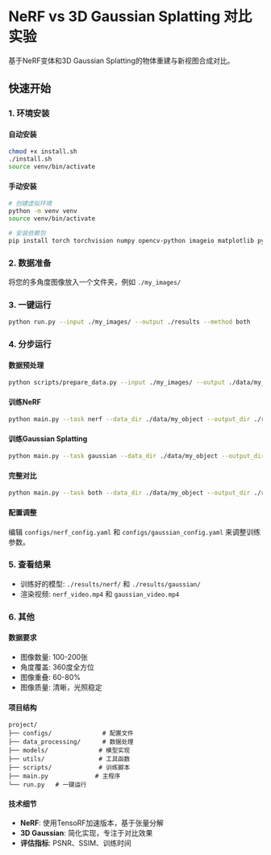 # NeRF vs 3D Gaussian Splatting 对比实验

基于NeRF变体和3D Gaussian Splatting的物体重建与新视图合成对比。

## 快速开始

### 1. 环境安装


#### 自动安装
```bash
chmod +x install.sh
./install.sh
source venv/bin/activate
```

#### 手动安装
```bash
# 创建虚拟环境
python -m venv venv
source venv/bin/activate

# 安装依赖包
pip install torch torchvision numpy opencv-python imageio matplotlib pyyaml scikit-image tqdm pillow
```

### 2. 数据准备
将您的多角度图像放入一个文件夹，例如 `./my_images/`

### 3. 一键运行
```bash
python run.py --input ./my_images/ --output ./results --method both
```

### 4. 分步运行

#### 数据预处理
```bash
python scripts/prepare_data.py --input ./my_images/ --output ./data/my_object
```

#### 训练NeRF
```bash
python main.py --task nerf --data_dir ./data/my_object --output_dir ./results
```

#### 训练Gaussian Splatting
```bash
python main.py --task gaussian --data_dir ./data/my_object --output_dir ./results
```

#### 完整对比
```bash
python main.py --task both --data_dir ./data/my_object --output_dir ./results
```

#### 配置调整

编辑 `configs/nerf_config.yaml` 和 `configs/gaussian_config.yaml` 来调整训练参数。

### 5. 查看结果
- 训练好的模型: `./results/nerf/` 和 `./results/gaussian/`
- 渲染视频: `nerf_video.mp4` 和 `gaussian_video.mp4`


### 6. 其他

#### 数据要求

- 图像数量: 100-200张
- 角度覆盖: 360度全方位
- 图像重叠: 60-80%
- 图像质量: 清晰，光照稳定

#### 项目结构

```
project/
├── configs/              # 配置文件
├── data_processing/      # 数据处理
├── models/              # 模型实现
├── utils/               # 工具函数
├── scripts/             # 训练脚本
├── main.py             # 主程序
└── run.py   # 一键运行
```


#### 技术细节

- **NeRF**: 使用TensoRF加速版本，基于张量分解
- **3D Gaussian**: 简化实现，专注于对比效果
- **评估指标**: PSNR、SSIM、训练时间
```


